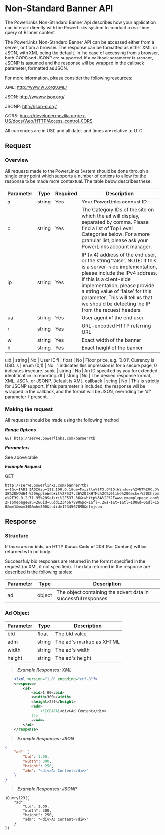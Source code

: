 # Non-Standard Banner API

The PowerLinks Non-Standard Banner Api describes how your application can interact directly with the PowerLinks system to
conduct a real-time query of Banner content.

The PowerLinks Non-Standard Banner API can be accessed either from a server, or from a browser. The response can be formatted
as either XML or JSON, with XML being the default. In the case of accessing from a browser, both CORS and JSONP
are supported. If a callback parameter is present, JSONP is assumed and the response will be wrapped in the callback
parameter, formatted as JSON.

For more information, please consider the following resources:

XML: http://www.w3.org/XML/

JSON: http://wwww.json.org/

JSONP: http://json-p.org/

CORS: https://developer.mozilla.org/en-US/docs/Web/HTTP/Access_control_CORS

All currencies are in USD and all dates and times are relative to UTC.

## Request

### Overview

All requests made to the PowerLinks System should be done through a single entry point which supports a number
of options to allow for the response to be made more contextual. The table below describes these.

Parameter|Type|Required|Description
---------|----|--------|-----------
a | string | Yes | Your PowerLinks account ID
c | string | Yes | The Category IDs of the site on which the ad will display, separated by comma. Please find a list of Top Level Categories below. For a more granular list, please ask your PowerLinks account manager.
ip | string | Yes | IP (v.4) address of the end user, or the string ‘false’. NOTE: If this is a server-side implementation, please include the IPv4 address. If this is a client-side implementation, please provide a string value of ‘false’ for this parameter. This will tell us that we should be detecting the IP from the request headers.
ua | string | Yes | User agent of the end user
r | string | Yes | URL-encoded HTTP referring URL
w | string | Yes | Exact width of the banner
h | string | Yes | Exact height of the banner

uid | string | No | User ID
fl | float | No | Floor price, e.g. ’0.01’. Currency is USD.
s | enum (0,1) | No | 1 indicates this impression is for a secure page, 0 indicates insecure.
subid | string | No | An ID specified by you for extended identification in reporting.
df | string | No | The desired response format, XML, JSON, or JSONP. Default is XML.
callback | string | No | This is strictly for JSONP support. If this parameter is included, the response will be wrapped in the callback, and the format will be JSON, overriding the ‘df’ parameter if present.

### Making the request

All requests should be made using the following method

***Range Options***

`GET http://serve.powerlinks.com/bannerrtb`

***Parameters***

See above table

***Example Request***

GET

`http://serve.powerlinks.com/bannerrtb?a=1&c=IAB1,IAB2&ip=192.168.0.1&ua=Mozilla%2F5.0%20(Windows%20NT%206.3%3B%20WOW64)%20AppleWebKit%2F537.36%20(KHTML%2C%20like%20Gecko)%20Chrome%2F39.0.2171.95%20Safari%2F537.36&r=http%3A%2F%2Fwww.examplepage.com%2Fsomepage&au=2&uid=uuid1234567890&pc=1&fl=.2&s=1&t=1&tl=100&d=0&dl=150&m=1&mw=300&mh=300&subid=1234567890&df=json`

## Response

### Structure

If there are no bids, an HTTP Status Code of 204 (No-Content) will be returned with no body.

Successfuly bid responses are returned in the format specified in the request (or XML if not specified). The data returned in the
response are described in the following tables:

Parameter | Type | Description
----------|------|------------
ad | object | The object containing the advert data in successful responses

### Ad Object

Parameter | Type | Description
----------|------|------------
bid | float | The bid value
adm | string | The ad's markup as XHTML
width | string | The ad's width
height | string | The ad's height

> ***Example Responses: XML***

```xml
    <?xml version="1.0" encoding="utf-8"?>
    <response>
        <ad>
            <bid>1.00</bid>
            <width>300</width>
            <height>250</height>
            <adm>
                <![CDATA[<div>Ad Content</div>
            ]]>
            </adm>
        </ad>
    </response>
```

> ***Example Responses: JSON***

```json
{
    "ad": {
        "bid": 1.00,
        "width": 300,
        "height": 250,
        "adm": "<div>Ad Content</div>"
    }
}
```

> ***Example Responses: JSONP***

```jsonp
jQuery123({
    "ad": {
        "bid": 1.00,
        "width": 300,
        "height": 250,
        "adm": "<div>Ad Content</div>"
    }
})
```